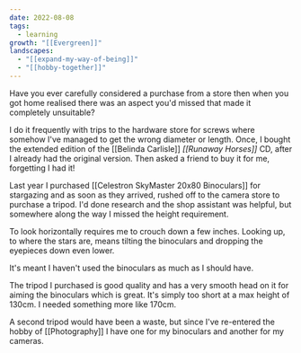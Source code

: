 ```yaml
---
date: 2022-08-08
tags:
  - learning
growth: "[[Evergreen]]"
landscapes:
  - "[[expand-my-way-of-being]]"
  - "[[hobby-together]]"
---
```


Have you ever carefully considered a purchase from a store then when you got home realised there was an aspect you'd missed that made it completely unsuitable?

I do it frequently with trips to the hardware store for screws where somehow I've managed to get the wrong diameter or length. Once, I bought the extended edition of the [[Belinda Carlisle]] *[[Runaway Horses]]* CD, after I already had the original version. Then asked a friend to buy it for me, forgetting I had it!

Last year I purchased [[Celestron SkyMaster 20x80 Binoculars]] for stargazing and as soon as they arrived, rushed off to the camera store to purchase a tripod. I'd done research and the shop assistant was helpful, but somewhere along the way I missed the height requirement.

To look horizontally requires me to crouch down a few inches. Looking up, to where the stars are, means tilting the binoculars and dropping the eyepieces down even lower.

It's meant I haven't used the binoculars as much as I should have.

The tripod I purchased is good quality and has a very smooth head on it for aiming the binoculars which is great. It's simply too short at a max height of 130cm. I needed something more like 170cm.

A second tripod would have been a waste, but since I've re-entered the hobby of [[Photography]] I have one for my binoculars and another for my cameras.
